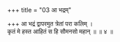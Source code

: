 +++
title = "03 आ भद्रम्"

+++
आ भद्रं द्वापरमुत त्रेतां परा कलिम् ।  
कृतं मे हस्त आहितं स हि सौमनसो महान् ॥ ॥ ४ ॥
